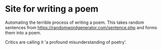 # Site for writing a poem

Automating the terrible process of writing a poem. This takes random sentences from https://randomwordgenerator.com/sentence.php and forms them into a poem. 

Critics are calling it 'a profound misunderstanding of poetry'.
